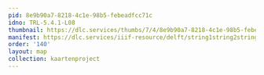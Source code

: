 ```yaml
---
pid: 8e9b90a7-8218-4c1e-98b5-febeadfcc71c
idno: TRL-5.4.1-L08
thumbnail: https://dlc.services/thumbs/7/4/8e9b90a7-8218-4c1e-98b5-febeadfcc71c/full/400,339/0/default.jpg
manifest: https://dlc.services/iiif-resource/delft/string1string2string3/kaartenproject-2007/TRL-5.4.1-L08
order: '140'
layout: map
collection: kaartenproject
---
```

